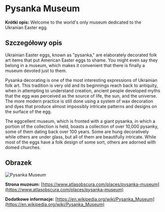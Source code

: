 # Pysanka Museum

**Krótki opis:**
Welcome to the world's only museum dedicated to the Ukranian Easter egg.

## Szczegółowy opis

Ukrainian Easter eggs, known as "pysanka," are elaborately decorated folk art items that put American Easter eggs to shame. You might even say they belong in a museum, which makes it convenient that there is finally a museum devoted just to them.

Pysanka decorating is one of the most interesting expressions of Ukrainian folk art. This tradition is very old and its beginnings reach back to antiquity, when in attempting to understand creation, ancient people developed myths that the egg was perceived as the source of life, the sun, and the universe. The more modern practice is still done using a system of wax decoration and dyes that produce almost impossibly intricate patterns and designs on the surface of the egg.

The eggcellent museum, which is fronted with a giant pysanka, in which a portion of the collection is held, boasts a collection of over 10,000 pysanky, some of them dating back over 100 years. Some are hung decoratively while others are under glass, but all of them are beautifully intricate. While most of the eggs have a folk design of some sort, others are adorned with domed churches.

## Obrazek

![Pysanka Museum](https://ukrainetrek.com/blog/wp-content/uploads/2011/08/pysanka-museum-kolomiya-ukraine-view-2.jpg)

**Strona muzeum:** [https://www.atlasobscura.com/places/pysanka-museum](https://www.atlasobscura.com/places/pysanka-museum)

**Dodatkowe informacje:** [https://en.wikipedia.org/wiki/Pysanka_Museum](https://en.wikipedia.org/wiki/Pysanka_Museum)

